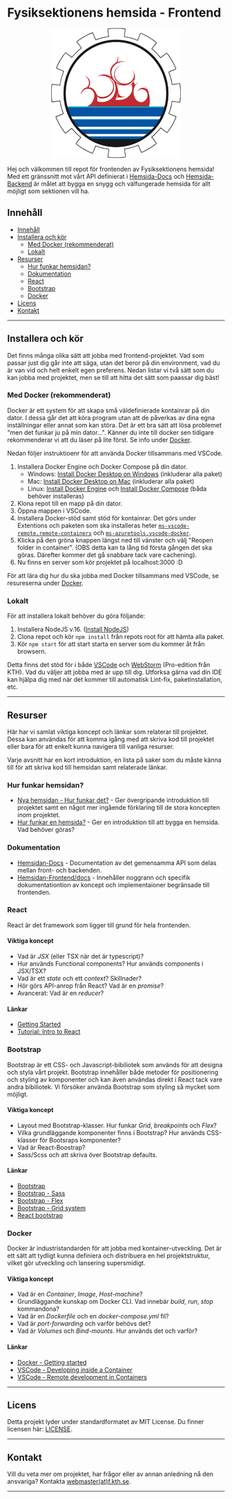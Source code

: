 # Fysiksektionens hemsida - Frontend

<p align="center">
    <img src="./public/mediafiles/placeholder_images/Fysiksektionen_logo.svg" width="300" height="300" alt=""/>
</p>

Hej och välkommen till repot för frontenden av Fysiksektionens hemsida! Med ett gränssnitt mot vårt API definierat i [Hemsida-Docs](https://github.com/Fysiksektionen/Hemsida-Docs) och [Hemsida-Backend](https://github.com/Fysiksektionen/Hemsida-Backend) är målet att bygga en snygg och välfungerade hemsida för allt möjligt som sektionen vill ha.

## Innehåll
- [Innehåll](#innehåll)
- [Installera och kör](#installera-och-kör)
  - [Med Docker (rekommenderat)](#med-docker-rekommenderat)
  - [Lokalt](#lokalt)
- [Resurser](#resurser)
  - [Hur funkar hemsidan?](#hur-funkar-hemsidan)
  - [Dokumentation](#dokumentation)
  - [React](#react)
  - [Bootstrap](#bootstrap)
  - [Docker](#docker)
- [Licens](#licens)
- [Kontakt](#kontakt)

--------------------------------------------
## Installera och kör
Det finns många olika sätt att jobba med frontend-projektet. Vad som passar just dig går inte att säga, utan det beror på din environment, vad du är van vid och helt enkelt egen preferens. Nedan listar vi två sätt som du kan jobba med projektet, men se till att hitta det sätt som paassar dig bäst!

### Med Docker (rekommenderat)
Docker är ett system för att skapa små väldefinierade kontainrar på din dator. I dessa går det att köra program utan att de påverkas av dina egna inställningar eller annat som kan störa. Det är ett bra sätt att lösa problemet "men det funkar ju på min dator...". Känner du inte till docker sen tidigare rekommenderar vi att du läser på lite först. Se info under [Docker](#docker).

Nedan följer instruktioenr för att använda Docker tillsammans med VSCode.

1. Installera Docker Engine och Docker Compose på din dator.
     - Windows: [Install Docker Desktop on Windows](https://docs.docker.com/docker-for-windows/install/) (inkluderar alla paket)
     - Mac: [Install Docker Desktop on Mac](https://docs.docker.com/docker-for-mac/install/) (inkluderar alla paket)
     - Linux: [Install Docker Engine](https://docs.docker.com/engine/install/) och [Install Docker Compose](https://docs.docker.com/compose/install/) (båda behöver installeras)
2. Klona repot till en mapp på din dator.
3. Öppna mappen i VSCode.
4. Installera Docker-stöd samt stöd för kontainrar. Det görs under Extentions och paketen som ska installeras heter [`ms-vscode-remote.remote-containers`](https://marketplace.visualstudio.com/items?itemName=ms-vscode-remote.remote-containers) och [`ms-azuretools.vscode-docker`](https://marketplace.visualstudio.com/items?itemName=ms-azuretools.vscode-docker).
5. Klicka på den gröna knappen längst ned till vänster och välj "Reopen folder in container". (OBS detta kan ta lång tid första gången det ska göras. Därefter kommer det gå snabbare tack vare cachening).
6. Nu finns en server som kör projektet på localhost:3000 :D

För att lära dig hur du ska jobba med Docker tillsammans med VSCode, se resureserna under [Docker](#docker).

### Lokalt
För att installera lokalt behöver du göra följande:

1. Installera NodeJS v.16. ([Install NodeJS](https://nodejs.org/en/))
2. Clona repot och kör `npm install` från repots root för att hämta alla paket.
3. Kör `npm start` för att start starta en server som du kommer åt från browsern.


Detta finns det stöd för i både [VSCode](https://code.visualstudio.com/) och [WebStorm](https://www.jetbrains.com/webstorm/) (Pro-edition från KTH). Vad du väljer att jobba med är upp till dig. Utforksa gärna vad din IDE kan hjälpa dig med när det kommer till automatisk Lint-fix, paketinstallation, etc.

--------------------------------------------
## Resurser
Här har vi samlat viktiga koncept och länkar som relaterar till projektet. Dessa kan användas för att komma igång med att skriva kod till projektet eller bara för att enkelt kunna navigera till vanliga resurser.

Varje avsnitt har en kort introduktion, en lista på saker som du måste känna till för att skriva kod till hemsidan samt relaterade länkar.

### Hur funkar hemsidan?
- [Nya hemsidan - Hur funkar det?](https://docs.google.com/document/d/1T447S6-wQkiHaMsznp7zZLlhvQuiFR7D7veq_GSpV7w/edit?usp=sharing) - Ger övergripande introduktion till projektet samt en något mer ingående förklaring till de stora koncepten inom projektet.
- [Hur funkar en hemsida?](https://docs.google.com/presentation/d/108EhkgI9oQ9c-gYYEzZpaNbk7iC9T2lgNGNW6eerLNw/edit?usp=sharing) - Ger en introduktion till att bygga en hemsida. Vad behöver göras?

### Dokumentation
- [Hemsidan-Docs](https://github.com/Fysiksektionen/Hemsida-Docs) - Documentation av det gemensamma API som delas mellan front- och backenden.
- [Hemsidan-Frontend/docs](https://github.com/Fysiksektionen/Hemsida-Frontend/tree/main/docs) - Innehåller noggrann och specifik dokumentationtion av koncept och implementaioner begränsade till frontenden.

### React
React är det framework som ligger till grund för hela frontenden.

#### Viktiga koncept
- Vad är *JSX* (eller TSX när det är typescript)?
- Hur används Functional components? Hur används components i JSX/TSX?
- Vad är ett *state* och ett *context*? Skillnader?
- Hör görs API-anrop från React? Vad är en *promise*?
- Avancerat: Vad är en *reducer*?

#### Länkar
- [Getting Started](https://reactjs.org/docs/getting-started.html)
- [Tutorial: Intro to React](https://reactjs.org/tutorial/tutorial.html)

### Bootstrap
Bootstrap är ett CSS- och Javascript-bibiliotek som används för att designa och styla vårt projekt. Bootstrap innehåller både metoder för positionering och styling av komponenter och kan även användas direkt i React tack vare andra bibiliotek. Vi försöker använda Bootstrap som styling så mycket som möjligt.

#### Viktiga koncept
- Layout med Bootstrap-klasser. Hur funkar *Grid*, *breakpoints* och *Flex*?
- Vilka grundläggande komponenter finns i Bootstrap? Hur används CSS-klasser för Bootsraps komponenter?
- Vad är React-Boostrap?
- Sass/Scss och att skriva över Bootstrap defaults.

#### Länkar
- [Bootstrap](https://getbootstrap.com/)
- [Bootstrap - Sass](https://getbootstrap.com/docs/5.0/customize/sass/)
- [Bootstrap - Flex](https://getbootstrap.com/docs/5.0/utilities/flex/)
- [Bootstrap - Grid system](https://getbootstrap.com/docs/5.0/layout/grid/)
- [React bootstrap](https://react-bootstrap.github.io/components/alerts/)


### Docker
Docker är industristandarden för att jobba med kontainer-utveckling. Det är ett sätt att tydligt kunna definiera och distribuera en hel projektstruktur, vilket gör utveckling och lansering supersmidigt.

#### Viktiga koncept
- Vad är en *Container*, *Image*, *Host-machine*?
- Grundläggande kunskap om Docker CLI. Vad innebär *build*, *run*, *stop* kommandona?
- Vad är en *Dockerfile* och en *docker-compose.yml* fil?
- Vad är *port-forwarding* och varför behövs det?
- Vad är *Volumes* och *Bind-mounts*. Hur används det och varför?

#### Länkar
- [Docker - Getting started](https://docs.docker.com/get-started/)
- [VSCode - Developing inside a Container](https://code.visualstudio.com/docs/remote/containers)
- [VSCode - Remote development in Containers](https://code.visualstudio.com/docs/remote/containers-tutorial)

--------------------------------------------
## Licens
Detta projekt lyder under standardformatet av MIT License. Du finner licensen här: [LICENSE](LICENSE).

--------------------------------------------
## Kontakt
Vill du veta mer om projektet, har frågor eller av annan anledning nå den ansvariga? Kontakta [webmaster(at)f.kth.se](mailto:webmaster@f.kth.se).

--------------------------------------------
